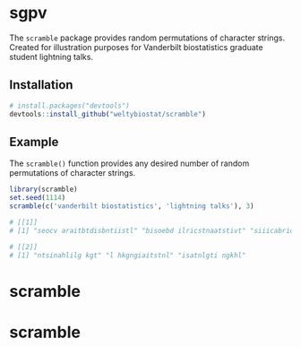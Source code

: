sgpv
========

The `scramble` package provides random permutations of character strings. Created for illustration purposes for Vanderbilt biostatistics graduate student lightning talks.  

Installation
------------

``` r
# install.packages("devtools")
devtools::install_github("weltybiostat/scramble")
```

Example
-------

The `scramble()` function provides any desired number of random permutations of character strings. 

``` r
library(scramble)
set.seed(1114)
scramble(c('vanderbilt biostatistics', 'lightning talks'), 3)

# [[1]]
# [1] "seocv araitbtdisbntiistl" "bisoebd ilricstnaatstivt" "siiicabrioass lbntdtvtte"

# [[2]]
# [1] "ntsinahlilg kgt" "l hkgngiaitstnl" "isatnlgti ngkhl"

```
# scramble
# scramble
